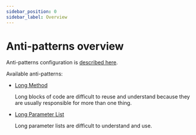 ```yaml
---
sidebar_position: 0
sidebar_label: Overview
---
```


# Anti-patterns overview

Anti-patterns configuration is [described here](../getting-started/configuration#configuring-an-anti-pattern-entry).

Available anti-patterns:

- [Long Method](./long-method.md)

    Long blocks of code are difficult to reuse and understand because they are usually responsible for more than one thing.

- [Long Parameter List](./long-parameter-list.md)

    Long parameter lists are difficult to understand and use.
